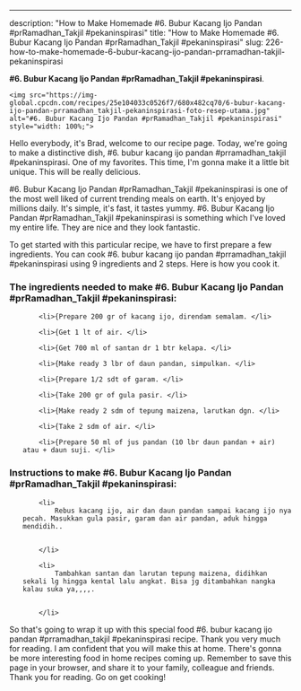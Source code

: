 ---
description: "How to Make Homemade #6. Bubur Kacang Ijo Pandan #prRamadhan_Takjil #pekaninspirasi"
title: "How to Make Homemade #6. Bubur Kacang Ijo Pandan #prRamadhan_Takjil #pekaninspirasi"
slug: 226-how-to-make-homemade-6-bubur-kacang-ijo-pandan-prramadhan-takjil-pekaninspirasi

<p>
	<strong>#6. Bubur Kacang Ijo Pandan #prRamadhan_Takjil #pekaninspirasi</strong>. 
	
</p>
<p>
	
	<img src="https://img-global.cpcdn.com/recipes/25e104033c0526f7/680x482cq70/6-bubur-kacang-ijo-pandan-prramadhan_takjil-pekaninspirasi-foto-resep-utama.jpg" alt="#6. Bubur Kacang Ijo Pandan #prRamadhan_Takjil #pekaninspirasi" style="width: 100%;">
	
	
</p>
<p>
	Hello everybody, it's Brad, welcome to our recipe page. Today, we're going to make a distinctive dish, #6. bubur kacang ijo pandan #prramadhan_takjil #pekaninspirasi. One of my favorites. This time, I'm gonna make it a little bit unique. This will be really delicious.
</p>
	
<p>
	#6. Bubur Kacang Ijo Pandan #prRamadhan_Takjil #pekaninspirasi is one of the most well liked of current trending meals on earth. It's enjoyed by millions daily. It's simple, it's fast, it tastes yummy. #6. Bubur Kacang Ijo Pandan #prRamadhan_Takjil #pekaninspirasi is something which I've loved my entire life. They are nice and they look fantastic.
</p>
<p>
	
</p>

<p>
To get started with this particular recipe, we have to first prepare a few ingredients. You can cook #6. bubur kacang ijo pandan #prramadhan_takjil #pekaninspirasi using 9 ingredients and 2 steps. Here is how you cook it.
</p>

<h3>The ingredients needed to make #6. Bubur Kacang Ijo Pandan #prRamadhan_Takjil #pekaninspirasi:</h3>

<ol>
	
		<li>{Prepare 200 gr of kacang ijo, direndam semalam. </li>
	
		<li>{Get 1 lt of air. </li>
	
		<li>{Get 700 ml of santan dr 1 btr kelapa. </li>
	
		<li>{Make ready 3 lbr of daun pandan, simpulkan. </li>
	
		<li>{Prepare 1/2 sdt of garam. </li>
	
		<li>{Take 200 gr of gula pasir. </li>
	
		<li>{Make ready 2 sdm of tepung maizena, larutkan dgn. </li>
	
		<li>{Take 2 sdm of air. </li>
	
		<li>{Prepare 50 ml of jus pandan (10 lbr daun pandan + air) atau + daun suji. </li>
	
</ol>
<p>
	
</p>

<h3>Instructions to make #6. Bubur Kacang Ijo Pandan #prRamadhan_Takjil #pekaninspirasi:</h3>

<ol>
	
		<li>
			Rebus kacang ijo, air dan daun pandan sampai kacang ijo nya pecah. Masukkan gula pasir, garam dan air pandan, aduk hingga mendidih..
			
			
		</li>
	
		<li>
			Tambahkan santan dan larutan tepung maizena, didihkan sekali lg hingga kental lalu angkat. Bisa jg ditambahkan nangka kalau suka ya,,,,.
			
			
		</li>
	
</ol>

<p>
	
</p>

<p>
	So that's going to wrap it up with this special food #6. bubur kacang ijo pandan #prramadhan_takjil #pekaninspirasi recipe. Thank you very much for reading. I am confident that you will make this at home. There's gonna be more interesting food in home recipes coming up. Remember to save this page in your browser, and share it to your family, colleague and friends. Thank you for reading. Go on get cooking!
</p>

